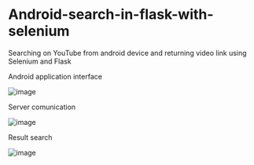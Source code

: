 # Android-search-in-flask-with-selenium
Searching on YouTube from android device and returning video link  using Selenium and Flask

Android application interface

![image](https://user-images.githubusercontent.com/120466778/236179503-de3242c9-63e0-4318-b849-528c0e58b426.png)




Server comunication 

![image](https://user-images.githubusercontent.com/120466778/236182077-8b13e05f-4411-41d5-b429-9103426e1373.png)




Result search

![image](https://user-images.githubusercontent.com/120466778/236182562-b5d8f364-ca82-4052-8a1e-e51f56fdfbd1.png)
